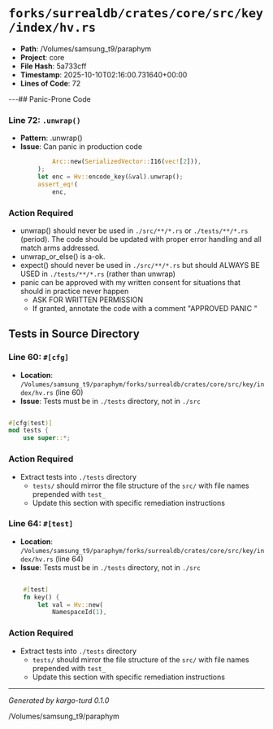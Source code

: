 # `forks/surrealdb/crates/core/src/key/index/hv.rs`

- **Path**: /Volumes/samsung_t9/paraphym
- **Project**: core
- **File Hash**: 5a733cff  
- **Timestamp**: 2025-10-10T02:16:00.731640+00:00  
- **Lines of Code**: 72

---## Panic-Prone Code


### Line 72: `.unwrap()`

- **Pattern**: .unwrap()
- **Issue**: Can panic in production code

```rust
			Arc::new(SerializedVector::I16(vec![2])),
		);
		let enc = Hv::encode_key(&val).unwrap();
		assert_eq!(
			enc,
```

### Action Required

- unwrap() should never be used in `./src/**/*.rs` or `./tests/**/*.rs` (period). The code should be updated with proper error handling and all match arms addressed.
- unwrap_or_else() is a-ok. 
- expect() should never be used in `./src/**/*.rs` but should ALWAYS BE USED in `./tests/**/*.rs` (rather than unwrap)
- panic can be approved with my written consent for situations that should in practice never happen  
  - ASK FOR WRITTEN PERMISSION
  - If granted, annotate the code with a comment "APPROVED PANIC "

## Tests in Source Directory


### Line 60: `#[cfg]`

- **Location**: `/Volumes/samsung_t9/paraphym/forks/surrealdb/crates/core/src/key/index/hv.rs` (line 60)
- **Issue**: Tests must be in `./tests` directory, not in `./src`

```rust

#[cfg(test)]
mod tests {
	use super::*;

```

### Action Required

- Extract tests into `./tests` directory
  - `tests/` should mirror the file structure of the `src/` with file names prepended with `test_`
  - Update this section with specific remediation instructions
  


### Line 64: `#[test]`

- **Location**: `/Volumes/samsung_t9/paraphym/forks/surrealdb/crates/core/src/key/index/hv.rs` (line 64)
- **Issue**: Tests must be in `./tests` directory, not in `./src`

```rust

	#[test]
	fn key() {
		let val = Hv::new(
			NamespaceId(1),
```

### Action Required

- Extract tests into `./tests` directory
  - `tests/` should mirror the file structure of the `src/` with file names prepended with `test_`
  - Update this section with specific remediation instructions
  

---

*Generated by kargo-turd 0.1.0*

/Volumes/samsung_t9/paraphym